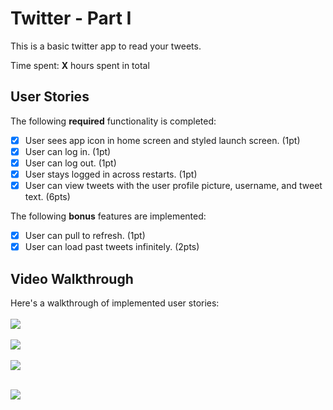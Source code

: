 # Twitter - Part I

This is a basic twitter app to read your tweets.

Time spent: **X** hours spent in total

## User Stories

The following **required** functionality is completed:

- [x] User sees app icon in home screen and styled launch screen. (1pt)
- [x] User can log in. (1pt)
- [x] User can log out. (1pt)
- [x] User stays logged in across restarts. (1pt)
- [x] User can view tweets with the user profile picture, username, and tweet text. (6pts)

The following **bonus** features are implemented:

- [x] User can pull to refresh. (1pt)
- [x] User can load past tweets infinitely. (2pts)

## Video Walkthrough

Here's a walkthrough of implemented user stories:
<br></br>
![](https://i.imgur.com/6t7R5VQ.gif)
<br></br>
![](https://i.imgur.com/tYPMtBd.gif)
<br></br>
![](https://i.imgur.com/ZGMtvlw.gif)
<br></br>

![](https://i.imgur.com/crAVq9L.gif)
